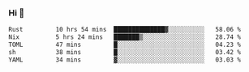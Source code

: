 ### Hi 👋

<!--START_SECTION:waka-->

```txt
Rust         10 hrs 54 mins  ██████████████▓░░░░░░░░░░   58.06 %
Nix          5 hrs 24 mins   ███████▒░░░░░░░░░░░░░░░░░   28.74 %
TOML         47 mins         █░░░░░░░░░░░░░░░░░░░░░░░░   04.23 %
sh           38 mins         █░░░░░░░░░░░░░░░░░░░░░░░░   03.42 %
YAML         34 mins         ▓░░░░░░░░░░░░░░░░░░░░░░░░   03.03 %
```

<!--END_SECTION:waka-->
